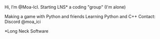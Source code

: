 Hi, I’m @Moa-IcI.
Starting LNS* a coding "group" (I'm alone)

Making a game with Python and friends
Learning Python and C++
Contact:
Discord @moa_ici

*Long Neck Software
